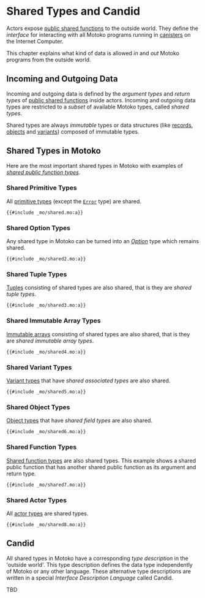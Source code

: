# Shared Types and Candid
Actors expose [public shared functions](/internet-computer-programming-concepts/actors.html#public-shared-functions-in-actors) to the outside world. They define the *interface* for interacting with all Motoko programs running in [canisters](/internet-computer-programming-concepts/actor-to-canister.html) on the Internet Computer.

This chapter explains what kind of data is allowed *in* and *out* Motoko programs from the outside world.

## Incoming and Outgoing Data 
Incoming and outgoing data is defined by the *argument types* and *return types* of [public shared functions](/internet-computer-programming-concepts/actors.html#public-shared-functions-in-actors) inside actors. Incoming and outgoing data types are restricted to a *subset* of available Motoko types, called *shared types*. 

Shared types are always *immutable* types or data structures (like [records](/common-programming-concepts/types/records.html), [objects](/common-programming-concepts/objects-and-classes/objects.html) and [variants](/common-programming-concepts/types/variants.html)) composed of immutable types. 

## Shared Types in Motoko
Here are the most important shared types in Motoko with examples of [*shared public function types*](/internet-computer-programming-concepts/actors.html#actor-type). 

### Shared Primitive Types
All [primitive types](/common-programming-concepts/types.html#primitive-types) (except the [`Error`](/base-library/utils/error.html) type) are shared.

```motoko
{{#include _mo/shared.mo:a}}
```

### Shared Option Types
Any shared type in Motoko can be turned into an [*Option*](/common-programming-concepts/options-and-results.html) type which remains shared. 

```motoko
{{#include _mo/shared2.mo:a}}
```

### Shared Tuple Types
[Tuples](/common-programming-concepts/types/tuples.html) consisting of shared types are also shared, that is they are *shared tuple types*. 

```motoko
{{#include _mo/shared3.mo:a}}
```

### Shared Immutable Array Types
[Immutable arrays](/common-programming-concepts/types/immutable-arrays.html) consisting of shared types are also shared, that is they are *shared immutable array types*. 

```motoko
{{#include _mo/shared4.mo:a}}
```

### Shared Variant Types
[Variant types](/common-programming-concepts/types/variants.html) that have *shared associated types* are also shared. 

```motoko
{{#include _mo/shared5.mo:a}}
```

### Shared Object Types
[Object types](/common-programming-concepts/types/variants.html) that have *shared field types* are also shared. 

```motoko
{{#include _mo/shared6.mo:a}}
```

### Shared Function Types
[Shared function types](/internet-computer-programming-concepts/actors.html#shared-types) are also shared types. This example shows a shared public function that has another shared public function as its argument and return type. 

```motoko
{{#include _mo/shared7.mo:a}}
```

### Shared Actor Types
All [actor types](/internet-computer-programming-concepts/actors.html#actor-type) are shared types. 

```motoko
{{#include _mo/shared8.mo:a}}
```

## Candid
All shared types in Motoko have a corresponding *type description* in the 'outside world'. This type description defines the data type independently of Motoko or any other language. These alternative type descriptions are written in a special *Interface Description Language* called Candid.  

TBD


